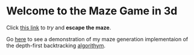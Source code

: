 # Welcome to the Maze Game in 3d
Click [this link](https://roadkillcat.github.io/3dMazeGame/maze.html) to *try* and **escape the maze**.

Go [here](https://roadkillcat.github.io/3dMazeGame/mazeGenerater.html) to see a demonstration of my maze generation implementaion of the depth-first backtracking [algorithym](https://en.wikipedia.org/wiki/Maze_generation_algorithm#Depth-first_search).
